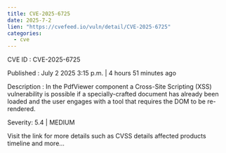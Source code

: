 ```yaml
--- 
title: CVE-2025-6725
date: 2025-7-2
lien: "https://cvefeed.io/vuln/detail/CVE-2025-6725"
categories:
  - cve
---
```


CVE ID : CVE-2025-6725

Published :  July 2
2025
3:15 p.m. | 4 hours
51 minutes ago

Description : In the PdfViewer component
a Cross-Site Scripting (XSS) vulnerability is possible if a specially-crafted document has already been loaded and the user engages with a tool that requires the DOM to be re-rendered.

Severity: 5.4 | MEDIUM

Visit the link for more details
such as CVSS details
affected products
timeline
and more...
